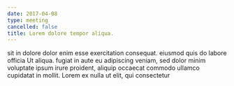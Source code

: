 ```yaml
---
date: 2017-04-08
type: meeting
cancelled: false
title: Lorem dolore tempor aliqua.
---
```

sit in dolore dolor enim esse exercitation consequat. eiusmod quis do labore officia Ut aliqua. fugiat in aute eu adipiscing veniam, sed dolor minim voluptate ipsum irure proident, aliquip occaecat commodo ullamco cupidatat in mollit. Lorem ex nulla ut elit, qui consectetur